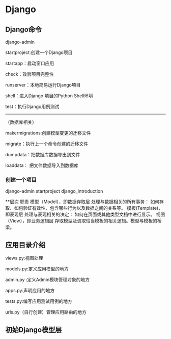# Django

## Django命令

django-admin

startproject:创建一个Django项目

startapp：启动窗口应用

check：效验项目完整性

runserver：本地简易运行Django项目

shell：进入Django 项目的Python Shell环境

test：执行Django用例测试

-----------------------------------------------------------

（数据库相关）

makermigrations:创建模型变更的迁移文件

migrate：执行上一个命令创建的迁移文件

dumpdata：把数据库数据导出到文件

loaddata： 把文件数据导入到数据库

### 创建一个项目

django-admin startproject django_introduction

**层次	                    职责
模型（Model），即数据存取层	处理与数据相关的所有事务： 如何存取、如何验证有效性、包含哪些行为以及数据之间的关系等。
模板(Template)，即表现层	处理与表现相关的决定： 如何在页面或其他类型文档中进行显示。
视图（View），即业务逻辑层	存取模型及调取恰当模板的相关逻辑。模型与模板的桥梁。





## 应用目录介绍



views.py:视图处理

models.py:定义应用模型的地方

admin.py :定义Admin模块管理对象的地方

apps.py:声明应用的地方

tests.py:编写应用测试用例的地方

urls.py（自行创建）管理应用路由的地方



## 初始Django模型层



